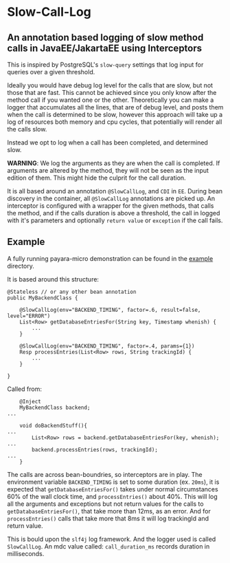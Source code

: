 # Slow-Call-Log

## An annotation based logging of slow method calls in JavaEE/JakartaEE using Interceptors

This is inspired by PostgreSQL's `slow-query` settings that log input for queries over a given threshold.

Ideally you would have debug log level for the calls that are slow, but not those that are fast. This cannot be achieved since you only know after the method call if you wanted one or the other. Theoretically you can make a logger that accumulates all the lines, that are of debug level, and posts them when the call is determined to be slow, however this approach will take up a log of resources both memory and cpu cycles, that potentially will render all the calls slow.

Instead we opt to log when a call has been completed, and determined slow.

__WARNING__: We log the arguments as they are when the call is completed. If arguments are altered by the method, they will not be seen as the input edition of them. This might hide the culprit for the call duration.

It is all based around an annotation `@SlowCallLog`, and `CDI` in `EE`. During bean discovery in the container, all `@SlowCallLog` annotations are picked up. An interceptor is configured with a wrapper for the given methods, that calls the method, and if the calls duration is above a threshold, the call in logged with it's parameters and optionally `return value` or `exception` if the call fails.

## Example

A fully running payara-micro demonstration can be found in the [example](example) directory.

It is based around this structure:

```
@Stateless // or any other bean annotation
public MyBackendClass {

    @SlowCallLog(env="BACKEND_TIMING", factor=.6, result=false, level="ERROR")
    List<Row> getDatabaseEntriesFor(String key, Timestamp whenish) {
        ...
    }

    @SlowCallLog(env="BACKEND_TIMING", factor=.4, params={1})
    Resp processEntries(List<Row> rows, String trackingId) {
        ...
    }

}
```

Called from:

```
    @Inject
    MyBackendClass backend;
...

    void doBackendStuff(){
...
        List<Row> rows = backend.getDatabaseEntriesFor(key, whenish);
...
        backend.processEntries(rows, trackingId);
...
    }

```

The calls are across bean-boundries, so interceptors are in play. The environment variable `BACKEND_TIMING` is set to some duration (ex. `20ms`), it is expected that `getDatabaseEntriesFor()` takes under normal circumstances 60% of the wall clock time, and `processEntries()` about 40%.
This will log all the arguments and exceptions but not return values for the calls to `getDatabaseEntriesFor()`, that take more than 12ms, as an error.
And for `processEntries()` calls that take more that 8ms it will log trackingId and return value.

This is bould upon the `slf4j` log framework. And the logger used is called `SlowCallLog`. An mdc value called: `call_duration_ms` records duration in milliseconds.